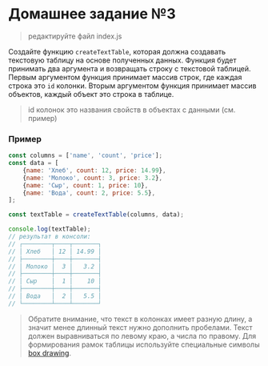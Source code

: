 Домашнее задание №3
===================

> редактируйте файл index.js

Создайте функцию `createTextTable`, которая должна создавать текстовую таблицу на основе полученных данных.
Функция будет принимать два аргумента и возвращать строку с текстовой таблицей.
Первым аргументом функция принимает массив строк, где каждая строка это `id` колонки.
Вторым аргументом функция принимает массив объектов, каждый объект это строка в таблице.

> id колонок это названия свойств в объектах с данными (см. пример)

### Пример

```javascript
const columns = ['name', 'count', 'price'];
const data = [
    {name: 'Хлеб', count: 12, price: 14.99},
    {name: 'Молоко', count: 3, price: 3.2},
    {name: 'Сыр', count: 1, price: 10},
    {name: 'Вода', count: 2, price: 5.5},
];

const textTable = createTextTable(columns, data);

console.log(textTable);
// результат в консоли:
// ┌────────┬────┬───────┐
// │ Хлеб   │ 12 │ 14.99 │
// ├────────┼────┼───────┤
// │ Молоко │  3 │   3.2 │
// ├────────┼────┼───────┤
// │ Сыр    │  1 │    10 │
// ├────────┼────┼───────┤
// │ Вода   │  2 │   5.5 │
// └────────┴────┴───────┘
```

> Обратите внимание, что текст в колонках имеет разную длину, а значит менее длинный текст нужно дополнить пробелами.
> Текст должен выравниваться по левому краю, а числа по правому.
> Для формирования рамок таблицы используйте специальные символы [box drawing](https://unicode-table.com/en/blocks/box-drawing/).
